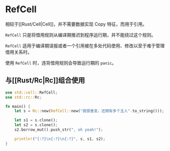 # RefCell

相较于[[Rust/Cell|Cell]]，并不需要数据实现 Copy 特征，而用于引用。

`RefCell` 只是将借用规则从编译期推迟到程序运行期，并不能绕过这个规则。

`RefCell` 适用于编译期误报或者一个引用被在多处代码使用、修改以至于难于管理借用关系时。

使用 `RefCell` 时，违背借用规则会导致运行期的 `panic`。

## 与[[Rust/Rc|Rc]]组合使用

```rust
use std::cell::RefCell;
use std::rc::Rc;

fn main() {
    let s = Rc::new(RefCell::new("我很善变，还拥有多个主人".to_string()));

    let s1 = s.clone();
    let s2 = s.clone();
    s2.borrow_mut().push_str(", oh yeah!");

    println!("{:?}\n{:?}\n{:?}", s, s1, s2);
}
```